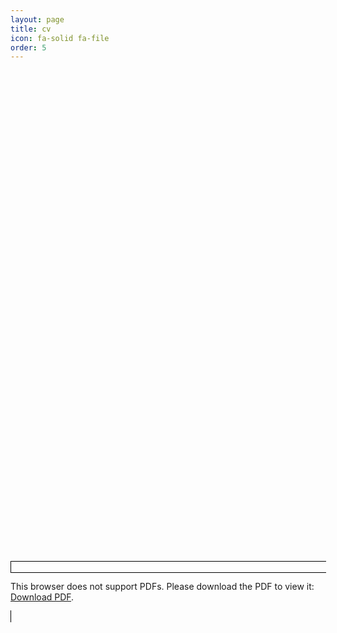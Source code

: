 ```yaml
---
layout: page
title: cv
icon: fa-solid fa-file
order: 5
---
```



<object data="https://github.com/caterer-z-t/caterer-z-t.github.io/raw/dd1713208bc46d9a07660604d2ed477cc31aad36/assets/pdf/zc_cv.pdf" type="application/pdf" style="width: 100%; max-width: 800px; height: 800px; overflow: auto; border: 1px solid #000;">
    <embed src="https://github.com/caterer-z-t/caterer-z-t.github.io/raw/dd1713208bc46d9a07660604d2ed477cc31aad36/assets/pdf/zc_cv.pdf" type="application/pdf" style="width: 100%; height: 800px;">
        <p>This browser does not support PDFs. Please download the PDF to view it: <a href="https://github.com/caterer-z-t/caterer-z-t.github.io/raw/dd1713208bc46d9a07660604d2ed477cc31aad36/assets/pdf/zc_cv.pdf">Download PDF</a>.</p>
    </embed>
</object>
